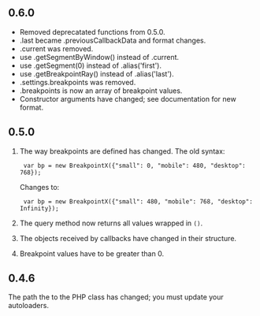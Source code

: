 ## 0.6.0

* Removed deprecatated functions from 0.5.0.
* .last became .previousCallbackData and format changes.
* .current was removed.
* use .getSegmentByWindow() instead of .current.
* use .getSegment(0) instead of .alias('first').
* use .getBreakpointRay() instead of .alias('last').
* .settings.breakpoints was removed.
* .breakpoints is now an array of breakpoint values.
* Constructor arguments have changed; see documentation for new format.

## 0.5.0

1. The way breakpoints are defined has changed.  The old syntax:

        var bp = new BreakpointX({"small": 0, "mobile": 480, "desktop": 768});

    Changes to:

        var bp = new BreakpointX({"small": 480, "mobile": 768, "desktop": Infinity});

2. The query method now returns all values wrapped in `()`.
3. The objects received by callbacks have changed in their structure.
4. Breakpoint values have to be greater than 0.

## 0.4.6

The path the to the PHP class has changed; you must update your autoloaders.
